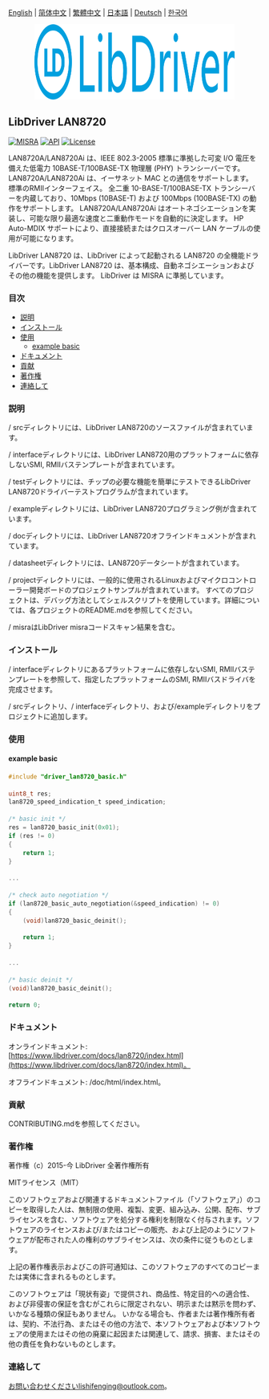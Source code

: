[English](/README.md) | [ 简体中文](/README_zh-Hans.md) | [繁體中文](/README_zh-Hant.md) | [日本語](/README_ja.md) | [Deutsch](/README_de.md) | [한국어](/README_ko.md)

<div align=center>
<img src="/doc/image/logo.svg" width="400" height="150"/>
</div>

## LibDriver LAN8720

[![MISRA](https://img.shields.io/badge/misra-compliant-brightgreen.svg)](/misra/README.md) [![API](https://img.shields.io/badge/api-reference-blue.svg)](https://www.libdriver.com/docs/lan8720/index.html) [![License](https://img.shields.io/badge/license-MIT-brightgreen.svg)](/LICENSE)

LAN8720A/LAN8720Ai は、IEEE 802.3-2005 標準に準拠した可変 I/O 電圧を備えた低電力 10BASE-T/100BASE-TX 物理層 (PHY) トランシーバーです。LAN8720A/LAN8720Ai は、イーサネット MAC との通信をサポートします。 標準のRMIIインターフェイス。 全二重 10-BASE-T/100BASE-TX トランシーバーを内蔵しており、10Mbps (10BASE-T) および 100Mbps (100BASE-TX) の動作をサポートします。 LAN8720A/LAN8720Ai はオートネゴシエーションを実装し、可能な限り最適な速度と二重動作モードを自動的に決定します。 HP Auto-MDIX サポートにより、直接接続またはクロスオーバー LAN ケーブルの使用が可能になります。

LibDriver LAN8720 は、LibDriver によって起動される LAN8720 の全機能ドライバーです。LibDriver LAN8720 は、基本構成、自動ネゴシエーションおよびその他の機能を提供します。 LibDriver は MISRA に準拠しています。

### 目次

  - [説明](#説明)
  - [インストール](#インストール)
  - [使用](#使用)
    - [example basic](#example-basic)
  - [ドキュメント](#ドキュメント)
  - [貢献](#貢献)
  - [著作権](#著作権)
  - [連絡して](#連絡して)

### 説明

/ srcディレクトリには、LibDriver LAN8720のソースファイルが含まれています。

/ interfaceディレクトリには、LibDriver LAN8720用のプラットフォームに依存しないSMI, RMIIバステンプレートが含まれています。

/ testディレクトリには、チップの必要な機能を簡単にテストできるLibDriver LAN8720ドライバーテストプログラムが含まれています。

/ exampleディレクトリには、LibDriver LAN8720プログラミング例が含まれています。

/ docディレクトリには、LibDriver LAN8720オフラインドキュメントが含まれています。

/ datasheetディレクトリには、LAN8720データシートが含まれています。

/ projectディレクトリには、一般的に使用されるLinuxおよびマイクロコントローラー開発ボードのプロジェクトサンプルが含まれています。 すべてのプロジェクトは、デバッグ方法としてシェルスクリプトを使用しています。詳細については、各プロジェクトのREADME.mdを参照してください。

/ misraはLibDriver misraコードスキャン結果を含む。

### インストール

/ interfaceディレクトリにあるプラットフォームに依存しないSMI, RMIIバステンプレートを参照して、指定したプラットフォームのSMI, RMIIバスドライバを完成させます。

/ srcディレクトリ、/ interfaceディレクトリ、および/exampleディレクトリをプロジェクトに追加します。

### 使用

#### example basic

```C
#include "driver_lan8720_basic.h"

uint8_t res;
lan8720_speed_indication_t speed_indication;

/* basic init */
res = lan8720_basic_init(0x01);
if (res != 0)
{
    return 1;
}

...
    
/* check auto negotiation */
if (lan8720_basic_auto_negotiation(&speed_indication) != 0)
{
    (void)lan8720_basic_deinit();
    
    return 1;
}

...

/* basic deinit */    
(void)lan8720_basic_deinit();

return 0;
```

### ドキュメント

オンラインドキュメント: [https://www.libdriver.com/docs/lan8720/index.html](https://www.libdriver.com/docs/lan8720/index.html)。

オフラインドキュメント: /doc/html/index.html。

### 貢献

CONTRIBUTING.mdを参照してください。

### 著作権

著作権（c）2015-今 LibDriver 全著作権所有

MITライセンス（MIT）

このソフトウェアおよび関連するドキュメントファイル（「ソフトウェア」）のコピーを取得した人は、無制限の使用、複製、変更、組み込み、公開、配布、サブライセンスを含む、ソフトウェアを処分する権利を制限なく付与されます。ソフトウェアのライセンスおよび/またはコピーの販売、および上記のようにソフトウェアが配布された人の権利のサブライセンスは、次の条件に従うものとします。

上記の著作権表示およびこの許可通知は、このソフトウェアのすべてのコピーまたは実体に含まれるものとします。

このソフトウェアは「現状有姿」で提供され、商品性、特定目的への適合性、および非侵害の保証を含むがこれらに限定されない、明示または黙示を問わず、いかなる種類の保証もありません。 いかなる場合も、作者または著作権所有者は、契約、不法行為、またはその他の方法で、本ソフトウェアおよび本ソフトウェアの使用またはその他の廃棄に起因または関連して、請求、損害、またはその他の責任を負わないものとします。

### 連絡して

お問い合わせくださいlishifenging@outlook.com。